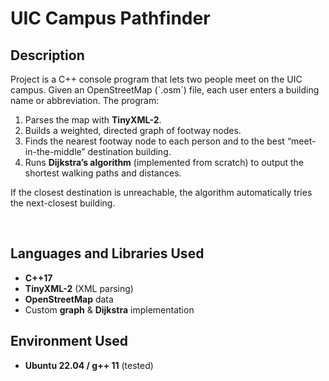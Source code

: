 <h1> UIC Campus Pathfinder</h1>
<h2>Description</h2>
Project is a C++ console program that lets two people meet on the UIC campus.  
Given an OpenStreetMap (`.osm`) file, each user enters a building name or abbreviation.  
The program:

1. Parses the map with **TinyXML-2**.
2. Builds a weighted, directed graph of footway nodes.
3. Finds the nearest footway node to each person and to the best “meet-in-the-middle” destination building.
4. Runs **Dijkstra’s algorithm** (implemented from scratch) to output the shortest walking paths and distances.

If the closest destination is unreachable, the algorithm automatically tries the next-closest building.

<br />


<h2>Languages and Libraries Used</h2>

- <b>C++17</b>  
- <b>TinyXML-2</b> (XML parsing)  
- <b>OpenStreetMap</b> data  
- Custom <b>graph</b> &amp; <b>Dijkstra</b> implementation  

<h2>Environment Used</h2>

- <b>Ubuntu 22.04 / g++ 11</b> (tested)  
